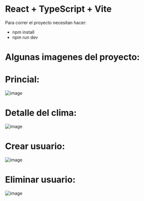 # React + TypeScript + Vite

Para correr el proyecto necesitan hacer:
- npm install
- npm run dev

# Algunas imagenes del proyecto:

# Princial:
![image](https://github.com/user-attachments/assets/a721697d-4d50-410e-b0f6-8a7266901bcb)
# Detalle del clima:
![image](https://github.com/user-attachments/assets/f12d17f0-d033-45e8-9675-09d5f2c05ae6)
# Crear usuario:
![image](https://github.com/user-attachments/assets/24a1fd60-33c3-45d9-841f-a1e8a82fa3cb)
# Eliminar usuario:
![image](https://github.com/user-attachments/assets/91d0d7f0-e3ae-4cfc-a18c-a46626003720)




